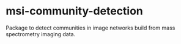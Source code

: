 # msi-community-detection
Package to detect communities in image networks build from mass spectrometry imaging data.
